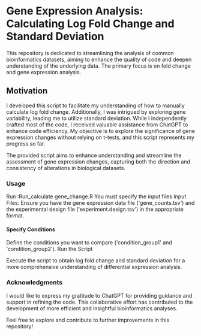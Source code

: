 
# Gene Expression Analysis: Calculating Log Fold Change and Standard Deviation
This repository is dedicated to streamlining the analysis of common bioinformatics datasets, aiming to enhance the quality of code and deepen understanding of the underlying data. The primary focus is on fold change and gene expression analysis.

## Motivation
I developed this script to facilitate my understanding of how to manually calculate log fold change. Additionally, I was intrigued by exploring gene variability, leading me to utilize standard deviation. While I independently crafted most of the code, I received valuable assistance from ChatGPT to enhance code efficiency. My objective is to explore the significance of gene expression changes without relying on t-tests, and this script represents my progress so far.

The provided script aims to enhance understanding and streamline the assessment of gene expression changes, capturing both the direction and consistency of alterations in biological datasets. 

### Usage
Run :Run_calculate gene_change.R You must specify the input files 
Input Files:
Ensure you have the gene expression data file ('gene_counts.tsv') and the experimental design file ('experiment.design.tsv') in the appropriate format.

#### Specify Conditions
Define the conditions you want to compare ('condition_group1' and 'condition_group2').
Run the Script


Execute the script to obtain log fold change and standard deviation for a more comprehensive understanding of differential expression analysis.
### Acknowledgments
I would like to express my gratitude to ChatGPT for providing guidance and support in refining the code. This collaborative effort has contributed to the development of more efficient and insightful bioinformatics analyses.

Feel free to explore and contribute to further improvements in this repository!
